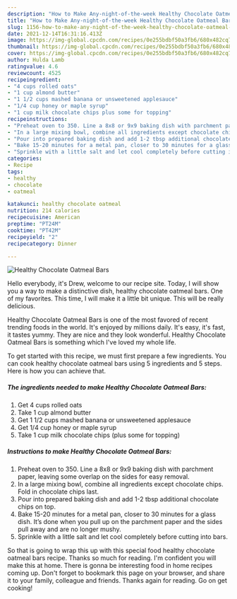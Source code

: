 ```yaml
---
description: "How to Make Any-night-of-the-week Healthy Chocolate Oatmeal Bars"
title: "How to Make Any-night-of-the-week Healthy Chocolate Oatmeal Bars"
slug: 1156-how-to-make-any-night-of-the-week-healthy-chocolate-oatmeal-bars
date: 2021-12-14T16:31:16.413Z
image: https://img-global.cpcdn.com/recipes/0e255bdbf50a3fb6/680x482cq70/healthy-chocolate-oatmeal-bars-recipe-main-photo.jpg
thumbnail: https://img-global.cpcdn.com/recipes/0e255bdbf50a3fb6/680x482cq70/healthy-chocolate-oatmeal-bars-recipe-main-photo.jpg
cover: https://img-global.cpcdn.com/recipes/0e255bdbf50a3fb6/680x482cq70/healthy-chocolate-oatmeal-bars-recipe-main-photo.jpg
author: Hulda Lamb
ratingvalue: 4.6
reviewcount: 4525
recipeingredient:
- "4 cups rolled oats"
- "1 cup almond butter"
- "1 1/2 cups mashed banana or unsweetened applesauce"
- "1/4 cup honey or maple syrup"
- "1 cup milk chocolate chips plus some for topping"
recipeinstructions:
- "Preheat oven to 350. Line a 8x8 or 9x9 baking dish with parchment paper, leaving some overlap on the sides for easy removal."
- "In a large mixing bowl, combine all ingredients except chocolate chips. Fold in chocolate chips last."
- "Pour into prepared baking dish and add 1-2 tbsp additional chocolate chips on top."
- "Bake 15-20 minutes for a metal pan, closer to 30 minutes for a glass dish. It’s done when you pull up on the parchment paper and the sides pull away and are no longer mushy."
- "Sprinkle with a little salt and let cool completely before cutting into bars."
categories:
- Recipe
tags:
- healthy
- chocolate
- oatmeal

katakunci: healthy chocolate oatmeal 
nutrition: 214 calories
recipecuisine: American
preptime: "PT24M"
cooktime: "PT42M"
recipeyield: "2"
recipecategory: Dinner

---
```



![Healthy Chocolate Oatmeal Bars](https://img-global.cpcdn.com/recipes/0e255bdbf50a3fb6/680x482cq70/healthy-chocolate-oatmeal-bars-recipe-main-photo.jpg)

Hello everybody, it's Drew, welcome to our recipe site. Today, I will show you a way to make a distinctive dish, healthy chocolate oatmeal bars. One of my favorites. This time, I will make it a little bit unique. This will be really delicious.



Healthy Chocolate Oatmeal Bars is one of the most favored of recent trending foods in the world. It's enjoyed by millions daily. It's easy, it's fast, it tastes yummy. They are nice and they look wonderful. Healthy Chocolate Oatmeal Bars is something which I've loved my whole life.


To get started with this recipe, we must first prepare a few ingredients. You can cook healthy chocolate oatmeal bars using 5 ingredients and 5 steps. Here is how you can achieve that.

<!--inarticleads1-->

##### The ingredients needed to make Healthy Chocolate Oatmeal Bars:

1. Get 4 cups rolled oats
1. Take 1 cup almond butter
1. Get 1 1/2 cups mashed banana or unsweetened applesauce
1. Get 1/4 cup honey or maple syrup
1. Take 1 cup milk chocolate chips (plus some for topping)




<!--inarticleads2-->

##### Instructions to make Healthy Chocolate Oatmeal Bars:

1. Preheat oven to 350. Line a 8x8 or 9x9 baking dish with parchment paper, leaving some overlap on the sides for easy removal.
1. In a large mixing bowl, combine all ingredients except chocolate chips. Fold in chocolate chips last.
1. Pour into prepared baking dish and add 1-2 tbsp additional chocolate chips on top.
1. Bake 15-20 minutes for a metal pan, closer to 30 minutes for a glass dish. It’s done when you pull up on the parchment paper and the sides pull away and are no longer mushy.
1. Sprinkle with a little salt and let cool completely before cutting into bars.




So that is going to wrap this up with this special food healthy chocolate oatmeal bars recipe. Thanks so much for reading. I'm confident you will make this at home. There is gonna be interesting food in home recipes coming up. Don't forget to bookmark this page on your browser, and share it to your family, colleague and friends. Thanks again for reading. Go on get cooking!
